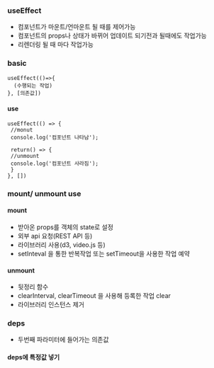 ### useEffect

+ 컴포넌트가 마운트/언마운트 될 때를 제어가능
+ 컴포넌트의 props나 상태가 바뀌어 업데이트 되기전과 될때에도 작업가능
+ 리렌더링 될 때 마다 작업가능 

### basic
```
useEffect(()=>{
  (수행되는 작업)
}, [의존값])
```
#### use
```
useEffect(() => {
 //monut
 console.log('컴포넌트 나타남');
 
 return() => {
 //unmount
 console.log('컴포넌트 사라짐');
 }
}, [])
```
### mount/ unmount use
#### mount
+ 받아온 props를 객체의 state로 설정
+ 외부 api 요청(REST API 등)
+ 라이브러리 사용(d3, video.js 등)
+ setInteval 을 통한 반복작업 또는 setTimeout을 사용한 작업 예약

#### unmount
+ 뒷정리 함수
+ clearInterval, clearTimeout 을 사용해 등록한 작업 clear
+ 라이브러리 인스턴스 제거

### deps
+ 두번째 파라미터에 들어가는 의존값

#### deps에 특정값 넣기

```

```
